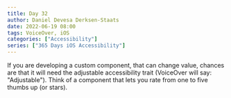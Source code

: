 ```yaml
---
title: Day 32
author: Daniel Devesa Derksen-Staats
date: 2022-06-19 08:00
tags: VoiceOver, iOS
categories: ["Accessibility"]
series: ["365 Days iOS Accessibility"]
---
```


If you are developing a custom component, that can change value, chances are that it will need the adjustable accessibility trait (VoiceOver will say: "Adjustable"). Think of a component that lets you rate from one to five thumbs up (or stars).

